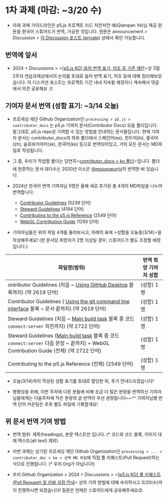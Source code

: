 # 1차 과제 (마감: ~3/20 수)

* 아래 과제 가이드라인은 p5.js 프로젝트 리드 치안치안 예(Qianqian Ye)님 제공 원문을 한국어 스튜어드가 번역, 가공한 것입니다. 원문은 announcement > Discussion > [이 Discussion 포스트 (private)](https://github.com/orgs/p5-js-KO-Translation/discussions/6) 상에서 확인 가능합니다.

## 번역에 앞서

* 2024 > Discussions > ⭐[[p5.js KO] 음차 번역 표기, 어조 등 기준 제안](https://github.com/p5-js-KO-Translation/2024/discussions/6)⭐상 3월 2주차 연습과제상에서의 논의를 토대로 음차 번역 표기, 어조 등에 대해 정리해보았습니다. 이 디스커션 포스트는 프로젝트 기간 내내 지속될 예정이니 계속해서 댓글에서 의견 공유해요 :)!


## 기여자 문서 번역 (성함 표기: ~3/14 오늘)

* 프로세싱 재단 Github Organization인 `processing > p5.js > contributor_docs` 는 p5.js 기여자 문서(Contributor Docs) 모음 폴더입니다. 말그대로, p5.js repo상 기여할 수 있는 방법을 안내하는 문서들입니다. 현재 기여자 문서는 contributor_docs의 하위 폴더에서 스페인어(es), 힌두어(hi), 중국어(zh), 슬로바키아어(sk), 한국어(ko) 등으로 번역되어있고, 거의 모든 문서는 MD파일로 작성됩니다.
  
* 그 중, 우리가 작업할 폴더는 당연히⭐[contributor_docs > ko 폴더](https://github.com/processing/p5.js/tree/main/contributor_docs/ko)⭐입니다. 폴더에 현존하는 문서 대다수는 2020년 이소은 [@mojosoeun](https://github.com/mojosoeun)님이 번역한 바 있습니다. 

* 2024년 한국어 번역 기여자님 5명은 올해 새로 추가된 총 4개의 MD파일을 나누어 번역합니다:
  * [Contributor Guidelines](https://github.com/processing/p5.js/blob/main/contributor_docs/ko/contributor_guidelines.md) (5239 단어)
  * [Steward Guidelines](https://github.com/processing/p5.js/blob/main/contributor_docs/ko/steward_guidelines.md) (4194 단어)
  * [Contributing to the p5.js Reference](https://github.com/processing/p5.js/blob/main/contributor_docs/ko/contributing_to_the_p5.js_reference.md) (2549 단어)
  * [WebGL Contribution Guide](https://github.com/processing/p5.js/blob/main/contributor_docs/ko/webgl_contribution_guide.md)  (1250 단어)

* 기여자님들은 위의 파일 4개를 둘러보시고, 아래의 표에 ⭐성함을 오늘중(3/14)⭐을 작성해주세요! (한 문서당 희망자가 2명 이상일 경우, 스튜어드가 별도 조정할 예정입니다.)
  
|파일명(범위)| 번역 희망 기여자 성함 |
|---------|---|
|ontributor Guidelines (처음 ~ [Using GitHub Desktop](https://github.com/processing/p5.js/blob/main/contributor_docs/ko/contributor_guidelines.md#using-github-desktop) 블록까지) (약 2619 단어)| (성함) 1명       |
|Contributor Guidelines ( [Using the git command line interface](https://github.com/processing/p5.js/blob/main/contributor_docs/ko/contributor_guidelines.md#using-the-git-command-line-interface) 블록 ~ 문서 끝까지) (약 2619 단어)| (성함) 1명      |
|Steward Guidelines (처음 ~ [Main build task](https://github.com/processing/p5.js/blob/main/contributor_docs/ko/steward_guidelines.md#main-build-task) 블록 중 코드 `connect:server` 직전까지) (약 2722 단어)| (성함) 1명      |
|Steward Guidelines ([Main build task](https://github.com/processing/p5.js/blob/main/contributor_docs/ko/steward_guidelines.md#main-build-task) 블록 중 코드 `connect:server` 다음 문장 ~ 끝까지) + WebGL Contribution Guide (전체) (약 2722 단어)| (성함) 1명    |
|Contributing to the p5.js Reference (전체) (2549 단어)| (성함) 1명    |

* 오늘(3/14)까지 작성된 성함 표기를 토대로 할당한 뒤, 추가 안내드리겠습니다!
  
* 형평성을 위해, 이번 주차에 다른 분들에 비해 조금 더 많은 분량을 번역하신 기여자님들에게는 다음주차에 적은 분량의 글 번역이 우선 권장됩니다~~^^ 기여자님별 번역 단어 카운팅은 추후 별도 파일에 기록할게요!  

## 위 문서 번역 기여 방법

* 번역 범위: 제목(headings), 본문 텍스트만 입니다. (* 코드와 코드 블록, 이미지 대체 텍스트(alt text) 제외)

* 이번 과제는 상기된 프로세싱 재단 Github Organization인 `processing > ... > contributor_doc > ko > 선택 MD 파일`에 직접 풀 리퀘스트(Pull Request)하는 식으로 진행됩니다. (* 우리 Org가 아닙니다!)

* 우리 Github Organization > 2024 > Discussions > ⭐[[p5.js KO] 풀 리퀘스트(Pull Request) 및 리뷰 과정 안내](https://github.com/p5-js-KO-Translation/2024/discussions/7)⭐ 상의 기여 방법에 대해 숙지하시고 3/20(수)까지 진행하시면 되겠습니다! 질문은 언제든 스튜어드에게 공유해주세요😊
